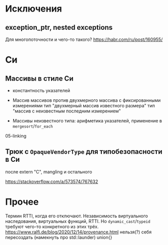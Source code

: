 # Исключения
## exception_ptr, nested exceptions
Для многопоточности и чего-то такого?
https://habr.com/ru/post/160955/

# Си
## Массивы в стиле Си
* константность указателей
* Массив массивов против двухмерного массива с фиксированными измерениями
  тип "двухмерный массив известного размера"
  тип "массив с неизвестным последним измерением"

* Массивы неизвестного типа: арифметика указателей, применение в `mergesort`/`for_each`

05-linking

## Трюк с `OpaqueVendorType` для типобезопасности в Си
после extern "C", mangling и остального

https://stackoverflow.com/a/573574/767632

# Прочее
Термин RTTI, когда его отключают.
Независимость виртуального наследования, виртуальных функций, RTTI. Но `dynamic_cast`/`typeid` требуют чего-то конкретного из этих трёх.
https://www.ralfj.de/blog/2020/12/14/provenance.html
нельзя(?) себя пересоздать (намекнуть про std::launder)
union{}
